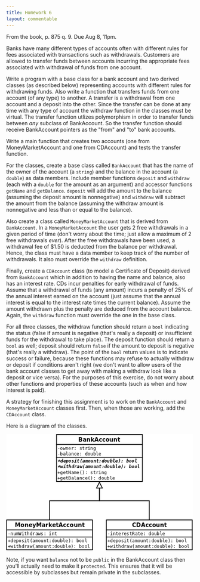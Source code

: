 ```yaml
---
title: Homework 6
layout: commentable
---
```


From the book, p. 875 q. 9. Due Aug 8, 11pm.

Banks have many different types of accounts often with different rules for fees
associated with transactions such as withdrawals. Customers are allowed to
transfer funds between accounts incurring the appropriate fees associated with
withdrawal of funds from one account.

Write a program with a base class for a bank account and two derived classes
(as described below) representing accounts with different rules for withdrawing
funds. Also write a function that transfers funds from one account (of any
type) to another. A transfer is a withdrawal from one account and a deposit
into the other. Since the transfer can be done at any time with any type of
account the withdraw function in the classes must be virtual. The transfer
function utlizes polymorphism in order to transfer funds between *any* subclass
of BankAccount. So the transfer function should receive BankAccount pointers as
the "from" and "to" bank accounts.

Write a main function that creates two accounts (one from MoneyMarketAccount
and one from CDAccount) and tests the transfer function.

For the classes, create a base class called `BankAccount` that has the name of
the owner of the account (a `string`) and the balance in the account (a
`double`) as data members. Include member functions `deposit` and `withdraw`
(each with a `double` for the amount as an argument) and accessor functions
`getName` and `getBalance`. `deposit` will add the amount to the balance
(assuming the deposit amount is nonnegative) and `withdraw` will subtract the
amount from the balance (assuming the withdraw amount is nonnegative and less
than or equal to the balance).

Also create a class called `MoneyMarketAccount` that is derived from
`BankAccount`. In a `MoneyMarketAccount` the user gets 2 free withdrawals in a
given period of time (don't worry about the time; just allow a maximum of 2
free withdrawals *ever*). After the free withdrawals have been used, a
withdrawal fee of $1.50 is deducted from the balance per withdrawal. Hence, the
class must have a data member to keep track of the number of withdrawals. It
also must override the `withdraw` definition.

Finally, create a `CDAccount` class (to model a Certificate of Deposit) derived
from `BankAccount` which in addition to having the name and balance, also has
an interest rate. CDs incur penalties for early withdrawal of funds. Assume
that a withdrawal of funds (any amount) incurs a penalty of 25% of the annual
interest earned on the account (just assume that the annual interest is equal
to the interest rate times the current balance). Assume the amount withdrawn
plus the penalty are deduced from the account balance. Again, the `withdraw`
function must override the one in the base class.

For all three classes, the withdraw function should return a `bool` indicating
the status (false if amount is negative (that's really a deposit) or
insufficient funds for the withdrawal to take place). The deposit function
should return a `bool` as well; deposit should return `false` if the amount to
deposit is negative (that's really a withdraw). The point of the `bool` return
values is to indicate success or failure, because these functions may refuse to
actually withdraw or deposit if conditions aren't right (we don't want to allow
users of the bank account classes to get away with making a withdraw look like
a deposit or vice versa). For the purposes of this exercise, do not worry about
other functions and properties of these accounts (such as when and how interest
is paid).

A strategy for finishing this assignment is to work on the `BankAccount` and
`MoneyMarketAccount` classes first. Then, when those are working, add the
`CDAccount` class.

Here is a diagram of the classes.

![Bank Account UML diagram](/images/bankaccount-uml.png "Bank Account UML diagram")

Note, if you want `balance` not to be `public` in the BankAccount class then
you'll actually need to make it `protected`. This ensures that it will be
accessible by subclasses but remain private in the subclasses.
